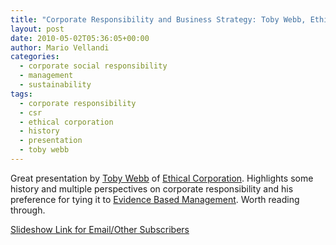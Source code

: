 ```yaml
---
title: "Corporate Responsibility and Business Strategy: Toby Webb, Ethical Corporation"
layout: post
date: 2010-05-02T05:36:05+00:00
author: Mario Vellandi
categories:
  - corporate social responsibility
  - management
  - sustainability
tags:
  - corporate responsibility
  - csr
  - ethical corporation
  - history
  - presentation
  - toby webb
---
```

Great presentation by [Toby Webb](http://ethicalcorp.blogspot.com/) of [Ethical Corporation](http://www.ethicalcorp.com). Highlights some history and multiple perspectives on corporate responsibility and his preference for tying it to [Evidence Based Management](http://en.wikipedia.org/wiki/Evidence-based_management). Worth reading through.

[Slideshow Link for Email/Other Subscribers](http://www.slideshare.net/Tobiaswebb/corporate-responsibility-and-business-strategy)
